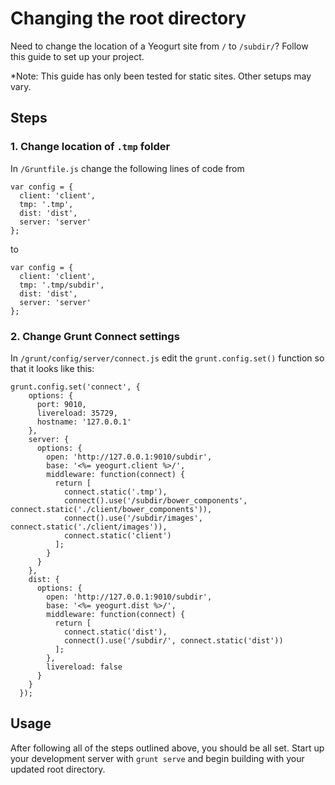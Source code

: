 # Changing the root directory
Need to change the location of a Yeogurt site from `/` to `/subdir/`? Follow this guide to set up your project.

*Note: This guide has only been tested for static sites. Other setups may vary.

## Steps

### 1. Change location of `.tmp` folder
In `/Gruntfile.js` change the following lines of code from
```
var config = {
  client: 'client',
  tmp: '.tmp',
  dist: 'dist',
  server: 'server'
};
```
to
```
var config = {
  client: 'client',
  tmp: '.tmp/subdir',
  dist: 'dist',
  server: 'server'
};
```

### 2. Change Grunt Connect settings
In `/grunt/config/server/connect.js` edit the `grunt.config.set()` function so that it looks like this:
```
grunt.config.set('connect', {
    options: {
      port: 9010,
      livereload: 35729,
      hostname: '127.0.0.1'
    },
    server: {
      options: {
        open: 'http://127.0.0.1:9010/subdir',
        base: '<%= yeogurt.client %>/',
        middleware: function(connect) {
          return [
            connect.static('.tmp'),
            connect().use('/subdir/bower_components', connect.static('./client/bower_components')),
            connect().use('/subdir/images', connect.static('./client/images')),
            connect.static('client')
          ];
        }
      }
    },
    dist: {
      options: {
        open: 'http://127.0.0.1:9010/subdir',
        base: '<%= yeogurt.dist %>/',
        middleware: function(connect) {
          return [
            connect.static('dist'),
            connect().use('/subdir/', connect.static('dist'))
          ];
        },
        livereload: false
      }
    }
  });
  ```
  
## Usage
After following all of the steps outlined above, you should be all set. Start up your development server with `grunt serve` and begin building with your updated root directory.
